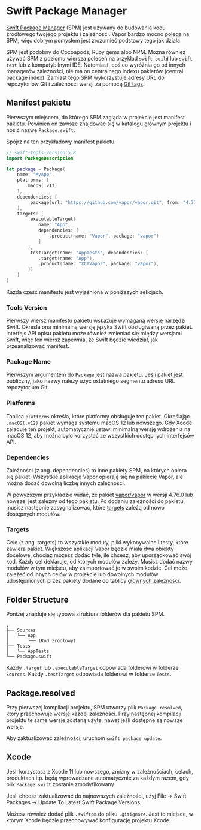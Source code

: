 # Swift Package Manager

[Swift Package Manager](https://swift.org/package-manager/) (SPM) jest używany do budowania kodu źródłowego twojego projektu i zależności. Vapor bardzo mocno polega na SPM, więc dobrym pomysłem jest zrozumieć podstawy tego jak działa.

SPM jest podobny do Cocoapods, Ruby gems albo NPM. Można również używać SPM z poziomu wiersza poleceń na przykład `swift build` lub `swift test` lub z kompatybilnymi IDE. Natomiast, coś co wyróżnia go od innych managerów zależności, nie ma on centralnego indexu pakietów (central package index). Zamiast tego SPM wykorzystuje adresy URL do repozytoriów Git i zależności wersji za pomocą [Git tags](https://git-scm.com/book/en/v2/Git-Basics-Tagging).

## Manifest pakietu

Pierwszym miejscem, do którego SPM zagląda w projekcie jest manifest pakietu. Powinien on zawsze znajdować się w katalogu głównym projektu i nosić nazwę `Package.swift`.

Spójrz na ten przykładowy manifest pakietu.

```swift
// swift-tools-version:5.8
import PackageDescription

let package = Package(
    name: "MyApp",
    platforms: [
       .macOS(.v13)
    ],
    dependencies: [
        .package(url: "https://github.com/vapor/vapor.git", from: "4.77.1"),
    ],
    targets: [
        .executableTarget(
            name: "App",
            dependencies: [
                .product(name: "Vapor", package: "vapor")
            ]
        ),
        .testTarget(name: "AppTests", dependencies: [
            .target(name: "App"),
            .product(name: "XCTVapor", package: "vapor"),
        ])
    ]
)
```

Każda część manifestu jest wyjaśniona w poniższych sekcjach.

### Tools Version

Pierwszy wiersz manifestu pakietu wskazuje wymaganą wersję narzędzi Swift. Określa ona minimalną wersję języka Swift obsługiwaną przez pakiet. Interfejs API opisu pakietu może również zmieniać się między wersjami Swift, więc ten wiersz zapewnia, że Swift będzie wiedział, jak przeanalizować manifest.

### Package Name

Pierwszym argumentem do `Package` jest nazwa pakietu. Jeśli pakiet jest publiczny, jako nazwy należy użyć ostatniego segmentu adresu URL repozytorium Git.

### Platforms

Tablica `platforms` określa, które platformy obsługuje ten pakiet. Określając `.macOS(.v12)` pakiet wymaga systemu macOS 12 lub nowszego. Gdy Xcode załaduje ten projekt, automatycznie ustawi minimalną wersję wdrożenia na macOS 12, aby można było korzystać ze wszystkich dostępnych interfejsów API.

### Dependencies

Zależności (z ang. dependencies) to inne pakiety SPM, na których opiera się pakiet. Wszystkie aplikacje Vapor opierają się na pakiecie Vapor, ale można dodać dowolną liczbę innych zależności.

W powyższym przykładzie widać, że pakiet [vapor/vapor](https://github.com/vapor/vapor) w wersji 4.76.0 lub nowszej jest zależny od tego pakietu. Po dodaniu zależności do pakietu, musisz następnie zasygnalizować, które [targets](#targets) zależą od
nowo dostępnych modułów.

### Targets

Cele (z ang. targets) to wszystkie moduły, pliki wykonywalne i testy, które zawiera pakiet. Większość aplikacji Vapor będzie miała dwa obiekty docelowe, chociaż możesz dodać tyle, ile chcesz, aby uporządkować swój kod. Każdy cel deklaruje, od których modułów zależy. Musisz dodać nazwy modułów w tym miejscu, aby zaimportować je w swoim kodzie. Cel może zależeć od innych celów w projekcie lub dowolnych modułów udostępnionych przez pakiety dodane do
tablicy [głównych zależności](#dependencies).

## Folder Structure

Poniżej znajduje się typowa struktura folderów dla pakietu SPM.

```fish
.
├── Sources
│   └── App
│       └── (Kod źródłowy)
├── Tests
│   └── AppTests
└── Package.swift
```

Każdy `.target` lub `.executableTarget` odpowiada folderowi w folderze `Sources`.
Każdy `.testTarget` odpowiada folderowi w folderze `Tests`.

## Package.resolved

Przy pierwszej kompilacji projektu, SPM utworzy plik `Package.resolved`, który przechowuje wersję każdej zależności. Przy następnej kompilacji projektu te same wersje zostaną użyte, nawet jeśli dostępne są nowsze wersje.

Aby zaktualizować zależności, uruchom `swift package update`.

## Xcode

Jeśli korzystasz z Xcode 11 lub nowszego, zmiany w zależnościach, celach, produktach itp. będą wprowadzane automatycznie za każdym razem, gdy plik `Package.swift` zostanie zmodyfikowany.

Jeśli chcesz zaktualizować do najnowszych zależności, użyj File &rarr; Swift Packages &rarr; Update To Latest Swift Package Versions.

Możesz również dodać plik `.swiftpm` do pliku `.gitignore`. Jest to miejsce, w którym Xcode będzie przechowywać konfigurację projektu Xcode.
